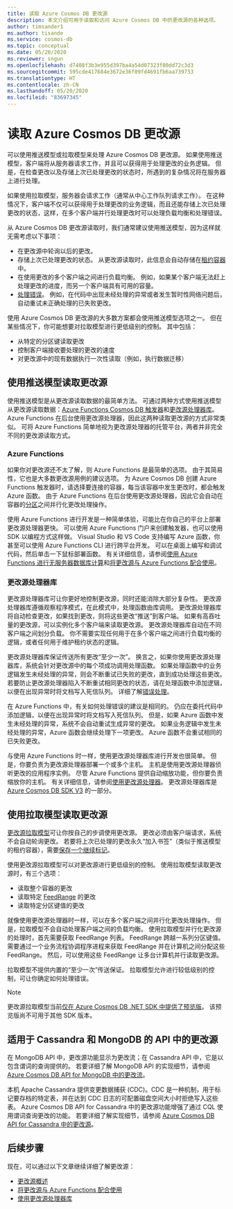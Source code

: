 ```yaml
---
title: 读取 Azure Cosmos DB 更改源
description: 本文介绍可用于读取和访问 Azure Cosmos DB 中的更改源的各种选项。
author: timsander1
ms.author: tisande
ms.service: cosmos-db
ms.topic: conceptual
ms.date: 05/20/2020
ms.reviewer: sngun
ms.openlocfilehash: d7408f3b3e955d397ba4a54d07323f80dd72c3d3
ms.sourcegitcommit: 595cde417684e3672e36f09fd4691fb6aa739733
ms.translationtype: HT
ms.contentlocale: zh-CN
ms.lasthandoff: 05/20/2020
ms.locfileid: "83697345"
---
```

# <a name="reading-azure-cosmos-db-change-feed"></a>读取 Azure Cosmos DB 更改源

可以使用推送模型或拉取模型来处理 Azure Cosmos DB 更改源。 如果使用推送模型，客户端将从服务器请求工作，并且可以获得用于处理更改的业务逻辑。 但是，在检查更改以及存储上次已处理更改的状态时，所遇到的复杂情况将在服务器上进行处理。

如果使用拉取模型，服务器会请求工作（通常从中心工作队列请求工作）。 在这种情况下，客户端不仅可以获得用于处理更改的业务逻辑，而且还能存储上次已处理更改的状态，这样，在多个客户端并行处理更改时可以处理负载均衡和处理错误。

从 Azure Cosmos DB 更改源读取时，我们通常建议使用推送模型，因为这样就无需考虑以下事项：

- 在更改源中轮询以后的更改。
- 存储上次已处理更改的状态。 从更改源读取时，此信息会自动存储在[租约容器](change-feed-processor.md#components-of-the-change-feed-processor)中。
- 在使用更改的多个客户端之间进行负载均衡。 例如，如果某个客户端无法赶上处理更改的进度，而另一个客户端具有可用的容量。
- [处理错误](change-feed-processor.md#error-handling)。 例如，在代码中出现未经处理的异常或者发生暂时性网络问题后，自动重试未正确处理的已失败更改。

使用 Azure Cosmos DB 更改源的大多数方案都会使用推送模型选项之一。 但在某些情况下，你可能想要对拉取模型进行更低级别的控制。 其中包括：

- 从特定的分区键读取更改
- 控制客户端接收要处理的更改的速度
- 对更改源中的现有数据执行一次性读取（例如，执行数据迁移）

## <a name="reading-change-feed-with-a-push-model"></a>使用推送模型读取更改源

使用推送模型是从更改源读取数据的最简单方法。 可通过两种方式使用推送模型从更改源读取数据：[Azure Functions Cosmos DB 触发器](change-feed-functions.md)和[更改源处理器库](change-feed-processor.md)。 Azure Functions 在后台使用更改源处理器，因此这两种读取更改源的方式非常类似。 可将 Azure Functions 简单地视为更改源处理器的托管平台，两者并非完全不同的更改源读取方式。

### <a name="azure-functions"></a>Azure Functions

如果你对更改源还不太了解，则 Azure Functions 是最简单的选项。 由于其简易性，它也是大多数更改源用例的建议选项。 为 Azure Cosmos DB 创建 Azure Functions 触发器时，请选择要连接的容器，每当该容器中发生更改时，都会触发 Azure 函数。 由于 Azure Functions 在后台使用更改源处理器，因此它会自动在容器的[分区](partition-data.md)之间并行化更改处理操作。

使用 Azure Functions 进行开发是一种简单体验，可能比在你自己的平台上部署更改源处理器更快。 可以使用 Azure Functions 门户来创建触发器，也可以使用 SDK 以编程方式这样做。 Visual Studio 和 VS Code 支持编写 Azure 函数，你甚至可以使用 Azure Functions CLI 进行跨平台开发。 可以在桌面上编写和调试代码，然后单击一下鼠标部署函数。 有关详细信息，请参阅[使用 Azure Functions 进行无服务器数据库计算](serverless-computing-database.md)和[将更改源与 Azure Functions 配合使用](change-feed-functions.md)。

### <a name="change-feed-processor-library"></a>更改源处理器库

更改源处理器库可让你更好地控制更改源，同时还能消除大部分复杂性。 更改源处理器库遵循观察程序模式，在此模式中，处理函数由库调用。 更改源处理器库将自动检查更改，如果找到更改，则将这些更改“推送”到客户端。 如果有高吞吐量的更改源，可以实例化多个客户端来读取更改源。 更改源处理器库自动在不同客户端之间划分负载。 你不需要实现任何用于在多个客户端之间进行负载均衡的逻辑，或者任何用于维护租约状态的逻辑。

更改源处理器库保证传送所有更改“至少一次”。 换言之，如果你使用更改源处理器库，系统会针对更改源中的每个项成功调用处理函数。 如果处理函数中的业务逻辑发生未经处理的异常，则会不断重试已失败的更改，直到成功处理这些更改。 若要防止更改源处理器陷入不断重试相同更改的状态，请在处理函数中添加逻辑，以便在出现异常时将文档写入死信队列。 详细了解[错误处理](change-feed-processor.md#error-handling)。

在 Azure Functions 中，有关如何处理错误的建议是相同的。 仍应在委托代码中添加逻辑，以便在出现异常时将文档写入死信队列。 但是，如果 Azure 函数中发生未经处理的异常，系统不会自动重试生成异常的更改。 如果业务逻辑中发生未经处理的异常，Azure 函数会继续处理下一项更改。 Azure 函数不会重试相同的已失败更改。

与使用 Azure Functions 时一样，使用更改源处理器库进行开发也很简单。 但是，你要负责为更改源处理器部署一个或多个主机。 主机是使用更改源处理器侦听更改的应用程序实例。 尽管 Azure Functions 提供自动缩放功能，但你要负责缩放你的主机。 有关详细信息，请参阅[使用更改源处理器](change-feed-processor.md#dynamic-scaling)。 更改源处理器库是 [Azure Cosmos DB SDK V3](https://github.com/Azure/azure-cosmos-dotnet-v3) 的一部分。

## <a name="reading-change-feed-with-a-pull-model"></a>使用拉取模型读取更改源

[更改源拉取模型](change-feed-pull-model.md)可让你按自己的步调使用更改源。 更改必须由客户端请求，系统不会自动轮询更改。 若要将上次已处理的更改永久“加入书签”（类似于推送模型的租约容器），需要[保存一个继续标记](change-feed-pull-model.md#saving-continuation-tokens)。

使用更改源拉取模型可以对更改源进行更低级别的控制。 使用拉取模型读取更改源时，有三个选项：

- 读取整个容器的更改
- 读取特定 [FeedRange](change-feed-pull-model.md#using-feedrange-for-parallelization) 的更改
- 读取特定分区键值的更改

就像使用更改源处理器时一样，可以在多个客户端之间并行化更改处理操作。 但是，拉取模型不会自动处理客户端之间的负载均衡。 使用拉取模型并行化更改源的处理时，首先需要获取 FeedRange 列表。 FeedRange 跨越一系列分区键值。 需要通过一个业务流程协调程序进程来获取 FeedRange 并在计算机之间分配这些 FeedRange。 然后，可以使用这些 FeedRange 让多台计算机并行读取更改源。

拉取模型不提供内置的“至少一次”传送保证。 拉取模型允许进行较低级别的控制，可让你确定如何处理错误。

> [!NOTE]
> 更改源拉取模型当前[仅在 Azure Cosmos DB .NET SDK 中提供了预览版](https://www.nuget.org/packages/Microsoft.Azure.Cosmos/3.9.0-preview)。 该预览版尚不可用于其他 SDK 版本。

## <a name="change-feed-in-apis-for-cassandra-and-mongodb"></a>适用于 Cassandra 和 MongoDB 的 API 中的更改源

在 MongoDB API 中，更改源功能显示为更改流；在 Cassandra API 中，它是以包含谓词的查询提供的。 若要详细了解 MongoDB API 的实现细节，请参阅 [Azure Cosmos DB API for MongoDB 中的更改流](mongodb-change-streams.md)。

本机 Apache Cassandra 提供变更数据捕获 (CDC)。CDC 是一种机制，用于标记要存档的特定表，并在达到 CDC 日志的可配置磁盘空间大小时拒绝写入这些表。 Azure Cosmos DB API for Cassandra 中的更改源功能增强了通过 CQL 使用谓词查询更改的功能。 若要详细了解实现细节，请参阅 [Azure Cosmos DB API for Cassandra 中的更改源](cassandra-change-feed.md)。

## <a name="next-steps"></a>后续步骤

现在，可以通过以下文章继续详细了解更改源：

* [更改源概述](change-feed.md)
* [将更改源与 Azure Functions 配合使用](change-feed-functions.md)
* [使用更改源处理器库](change-feed-processor.md)
